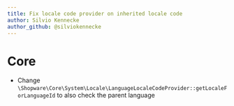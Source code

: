 ```yaml
---
title: Fix locale code provider on inherited locale code
author: Silvio Kennecke
author_github: @silviokennecke
---
```

# Core
*  Change `\Shopware\Core\System\Locale\LanguageLocaleCodeProvider::getLocaleForLanguageId` to also check the parent language
